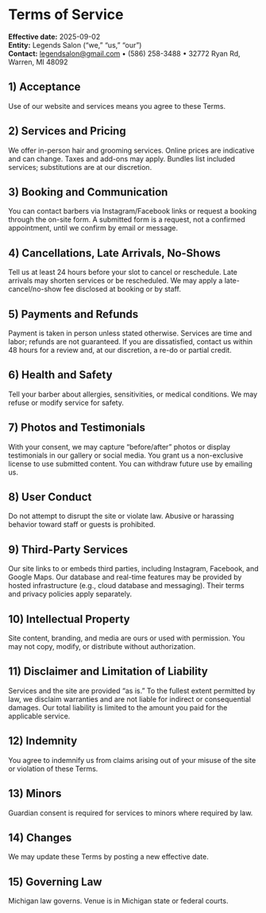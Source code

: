 # Terms of Service

**Effective date:** 2025-09-02  
**Entity:** Legends Salon (“we,” “us,” “our”)  
**Contact:** legendsalon@gmail.com • (586) 258-3488 • 32772 Ryan Rd, Warren, MI 48092

## 1) Acceptance
Use of our website and services means you agree to these Terms.

## 2) Services and Pricing
We offer in-person hair and grooming services. Online prices are indicative and can change. Taxes and add-ons may apply. Bundles list included services; substitutions are at our discretion.

## 3) Booking and Communication
You can contact barbers via Instagram/Facebook links or request a booking through the on-site form. A submitted form is a request, not a confirmed appointment, until we confirm by email or message.

## 4) Cancellations, Late Arrivals, No-Shows
Tell us at least 24 hours before your slot to cancel or reschedule. Late arrivals may shorten services or be rescheduled. We may apply a late-cancel/no-show fee disclosed at booking or by staff.

## 5) Payments and Refunds
Payment is taken in person unless stated otherwise. Services are time and labor; refunds are not guaranteed. If you are dissatisfied, contact us within 48 hours for a review and, at our discretion, a re-do or partial credit.

## 6) Health and Safety
Tell your barber about allergies, sensitivities, or medical conditions. We may refuse or modify service for safety.

## 7) Photos and Testimonials
With your consent, we may capture “before/after” photos or display testimonials in our gallery or social media. You grant us a non-exclusive license to use submitted content. You can withdraw future use by emailing us.

## 8) User Conduct
Do not attempt to disrupt the site or violate law. Abusive or harassing behavior toward staff or guests is prohibited.

## 9) Third-Party Services
Our site links to or embeds third parties, including Instagram, Facebook, and Google Maps. Our database and real-time features may be provided by hosted infrastructure (e.g., cloud database and messaging). Their terms and privacy policies apply separately.

## 10) Intellectual Property
Site content, branding, and media are ours or used with permission. You may not copy, modify, or distribute without authorization.

## 11) Disclaimer and Limitation of Liability
Services and the site are provided “as is.” To the fullest extent permitted by law, we disclaim warranties and are not liable for indirect or consequential damages. Our total liability is limited to the amount you paid for the applicable service.

## 12) Indemnity
You agree to indemnify us from claims arising out of your misuse of the site or violation of these Terms.

## 13) Minors
Guardian consent is required for services to minors where required by law.

## 14) Changes
We may update these Terms by posting a new effective date.

## 15) Governing Law
Michigan law governs. Venue is in Michigan state or federal courts.
